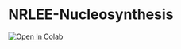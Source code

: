# NRLEE-Nucleosynthesis

[![Open In Colab](https://colab.research.google.com/assets/colab-badge.svg)](https://https://colab.research.google.com/github/mbradle/NRLEE-Nucleosynthesis/blob/main/nrlee.ipynb)
